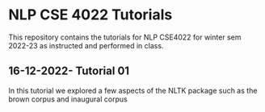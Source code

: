 # NLP CSE 4022 Tutorials
This repository contains the tutorials for NLP CSE4022 for winter sem 2022-23 as instructed and performed in class.

## 16-12-2022- Tutorial 01
In this tutorial we explored a few aspects of the NLTK package such as the brown corpus and inaugural corpus
